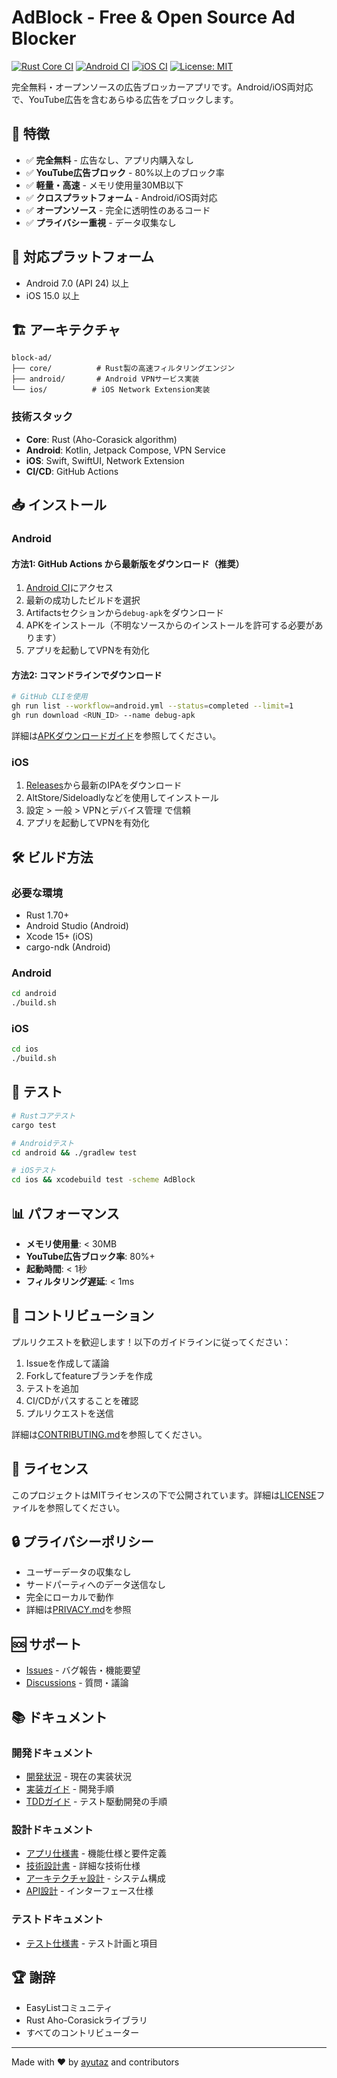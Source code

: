 # AdBlock - Free & Open Source Ad Blocker

[![Rust Core CI](https://github.com/ayutaz/block-ad/actions/workflows/rust-core.yml/badge.svg)](https://github.com/ayutaz/block-ad/actions/workflows/rust-core.yml)
[![Android CI](https://github.com/ayutaz/block-ad/actions/workflows/android.yml/badge.svg)](https://github.com/ayutaz/block-ad/actions/workflows/android.yml)
[![iOS CI](https://github.com/ayutaz/block-ad/actions/workflows/ios.yml/badge.svg)](https://github.com/ayutaz/block-ad/actions/workflows/ios.yml)
[![License: MIT](https://img.shields.io/badge/License-MIT-yellow.svg)](https://opensource.org/licenses/MIT)

完全無料・オープンソースの広告ブロッカーアプリです。Android/iOS両対応で、YouTube広告を含むあらゆる広告をブロックします。

## 🚀 特徴

- ✅ **完全無料** - 広告なし、アプリ内購入なし
- ✅ **YouTube広告ブロック** - 80%以上のブロック率
- ✅ **軽量・高速** - メモリ使用量30MB以下
- ✅ **クロスプラットフォーム** - Android/iOS両対応
- ✅ **オープンソース** - 完全に透明性のあるコード
- ✅ **プライバシー重視** - データ収集なし

## 📱 対応プラットフォーム

- Android 7.0 (API 24) 以上
- iOS 15.0 以上

## 🏗️ アーキテクチャ

```
block-ad/
├── core/          # Rust製の高速フィルタリングエンジン
├── android/       # Android VPNサービス実装
└── ios/          # iOS Network Extension実装
```

### 技術スタック

- **Core**: Rust (Aho-Corasick algorithm)
- **Android**: Kotlin, Jetpack Compose, VPN Service
- **iOS**: Swift, SwiftUI, Network Extension
- **CI/CD**: GitHub Actions

## 📥 インストール

### Android

#### 方法1: GitHub Actions から最新版をダウンロード（推奨）
1. [Android CI](https://github.com/ayutaz/block-ad/actions/workflows/android.yml)にアクセス
2. 最新の成功したビルドを選択
3. Artifactsセクションから`debug-apk`をダウンロード
4. APKをインストール（不明なソースからのインストールを許可する必要があります）
5. アプリを起動してVPNを有効化

#### 方法2: コマンドラインでダウンロード
```bash
# GitHub CLIを使用
gh run list --workflow=android.yml --status=completed --limit=1
gh run download <RUN_ID> --name debug-apk
```

詳細は[APKダウンロードガイド](DOWNLOAD_APK.md)を参照してください。

### iOS

1. [Releases](https://github.com/ayutaz/block-ad/releases)から最新のIPAをダウンロード
2. AltStore/Sideloadlyなどを使用してインストール
3. 設定 > 一般 > VPNとデバイス管理 で信頼
4. アプリを起動してVPNを有効化

## 🛠️ ビルド方法

### 必要な環境

- Rust 1.70+
- Android Studio (Android)
- Xcode 15+ (iOS)
- cargo-ndk (Android)

### Android

```bash
cd android
./build.sh
```

### iOS

```bash
cd ios
./build.sh
```

## 🧪 テスト

```bash
# Rustコアテスト
cargo test

# Androidテスト
cd android && ./gradlew test

# iOSテスト
cd ios && xcodebuild test -scheme AdBlock
```

## 📊 パフォーマンス

- **メモリ使用量**: < 30MB
- **YouTube広告ブロック率**: 80%+
- **起動時間**: < 1秒
- **フィルタリング遅延**: < 1ms

## 🤝 コントリビューション

プルリクエストを歓迎します！以下のガイドラインに従ってください：

1. Issueを作成して議論
2. Forkしてfeatureブランチを作成
3. テストを追加
4. CI/CDがパスすることを確認
5. プルリクエストを送信

詳細は[CONTRIBUTING.md](CONTRIBUTING.md)を参照してください。

## 📝 ライセンス

このプロジェクトはMITライセンスの下で公開されています。詳細は[LICENSE](LICENSE)ファイルを参照してください。

## 🔒 プライバシーポリシー

- ユーザーデータの収集なし
- サードパーティへのデータ送信なし
- 完全にローカルで動作
- 詳細は[PRIVACY.md](PRIVACY.md)を参照

## 🆘 サポート

- [Issues](https://github.com/ayutaz/block-ad/issues) - バグ報告・機能要望
- [Discussions](https://github.com/ayutaz/block-ad/discussions) - 質問・議論

## 📚 ドキュメント

### 開発ドキュメント
- [開発状況](./docs/development/STATUS.md) - 現在の実装状況
- [実装ガイド](./docs/development/IMPLEMENTATION_GUIDE.md) - 開発手順
- [TDDガイド](./docs/development/TDD_GUIDE.md) - テスト駆動開発の手順

### 設計ドキュメント
- [アプリ仕様書](./docs/design/SPECIFICATION.md) - 機能仕様と要件定義
- [技術設計書](./docs/design/TECHNICAL_DESIGN.md) - 詳細な技術仕様
- [アーキテクチャ設計](./docs/design/ARCHITECTURE.md) - システム構成
- [API設計](./docs/design/API_DESIGN.md) - インターフェース仕様

### テストドキュメント
- [テスト仕様書](./docs/testing/TEST_SPECIFICATION.md) - テスト計画と項目

## 🏆 謝辞

- EasyListコミュニティ
- Rust Aho-Corasickライブラリ
- すべてのコントリビューター

---

Made with ❤️ by [ayutaz](https://github.com/ayutaz) and contributors